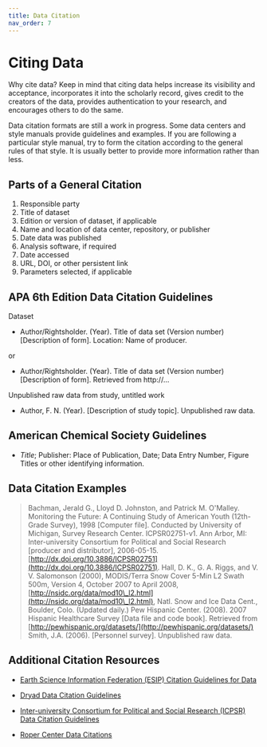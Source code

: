 ```yaml
---
title: Data Citation
nav_order: 7
---
```


# Citing Data

Why cite data?  Keep in mind that citing data helps increase its visibility and
 acceptance, incorporates it into the scholarly record, gives credit to the
 creators of the data, provides authentication to your research, and encourages
  others to do the same.

Data citation formats are still a work in progress. Some data centers and style
 manuals provide guidelines and examples. If you are following a particular
  style manual, try to form the citation according to the general rules of that
   style. It is usually better to provide more information rather than less.

## Parts of a General Citation

1. Responsible party
2. Title of dataset
3. Edition or version of dataset, if applicable
4. Name and location of data center, repository, or publisher
5. Date data was published
6. Analysis software, if required
7. Date accessed
8. URL, DOI, or other persistent link
9. Parameters selected, if applicable

## APA 6th Edition Data Citation Guidelines

Dataset

- Author/Rightsholder. (Year). Title of data set (Version number)
 \[Description of form\]. Location: Name of producer.

or

- Author/Rightsholder. (Year). Title of data set (Version number)
 \[Description of form\]. Retrieved from http://...

Unpublished raw data from study, untitled work

- Author, F. N. (Year). \[Description of study topic\]. Unpublished raw data.

## American Chemical Society Guidelines

- *Title*; Publisher: Place of Publication, Date; Data Entry Number, Figure
 Titles or other identifying information.

## Data Citation Examples

> Bachman, Jerald G., Lloyd D. Johnston, and Patrick M. O'Malley. Monitoring
 the Future: A Continuing Study of American Youth (12th-Grade Survey), 1998
  \[Computer file\]. Conducted by University of Michigan, Survey Research
   Center. ICPSR02751-v1. Ann Arbor, MI: Inter-university Consortium for
    Political and Social Research \[producer and distributor\], 2006-05-15.
     [http://dx.doi.org/10.3886/ICPSR02751](http://dx.doi.org/10.3886/ICPSR02751).
> Hall, D. K., G. A. Riggs, and V. V. Salomonson (2000), MODIS/Terra Snow Cover
 5-Min L2 Swath 500m, Version 4, October 2007 to April 2008,
  [http://nsidc.org/data/mod10\_l2.html](http://nsidc.org/data/mod10\_l2.html),
   Natl. Snow and Ice Data Cent., Boulder, Colo. (Updated daily.)
> Pew Hispanic Center. (2008). 2007 Hispanic Healthcare Survey
 \[Data file and code book\]. Retrieved from
  [http://pewhispanic.org/datasets/](http://pewhispanic.org/datasets/)
> Smith, J.A. (2006). \[Personnel survey\]. Unpublished raw data.

## Additional Citation Resources

- [Earth Science Information Federation (ESIP) Citation Guidelines for Data](http://wiki.esipfed.org/index.php/Interagency_Data_Stewardship/Citations#Citation_Guidelines)

- [Dryad Data Citation Guidelines](http://wiki.datadryad.org/Citing_Data)

- [Inter-university Consortium for Political and Social Research (ICPSR) Data Citation Guidelines](http://www.icpsr.umich.edu/icpsrweb/content/DATAPASS/citations.html)

- [Roper Center Data Citations](https://ropercenter.cornell.edu/how-to-cite-roper-center-data/)
